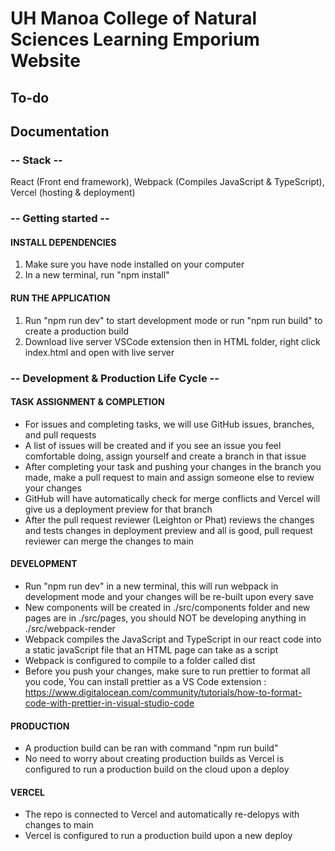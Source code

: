 # UH Manoa College of Natural Sciences Learning Emporium Website

## To-do

## Documentation


### -- Stack -- 

React (Front end framework), Webpack (Compiles JavaScript & TypeScript), Vercel (hosting & deployment)

### -- Getting started -- 

#### INSTALL DEPENDENCIES
1. Make sure you have node installed on your computer
2. In a new terminal, run "npm install"

#### RUN THE APPLICATION

1. Run "npm run dev" to start development mode or run "npm run build" to create a production build
2. Download live server VSCode extension then in HTML folder, right click index.html and open with live server

### -- Development & Production Life Cycle --

#### TASK ASSIGNMENT & COMPLETION

- For issues and completing tasks, we will use GitHub issues, branches, and pull requests
- A list of issues will be created and if you see an issue you feel comfortable doing, assign yourself and create a branch in that issue 
- After completing your task and pushing your changes in the branch you made, make a pull request to main and assign someone else to review your changes
- GitHub will have automatically check for merge conflicts and Vercel will give us a deployment preview for that branch
- After the pull request reviewer (Leighton or Phat) reviews the changes and tests changes in deployment preview and all is good, pull request reviewer can merge the changes to main

#### DEVELOPMENT

- Run "npm run dev" in a new terminal, this will run webpack in development mode and your changes will be re-built upon every save
- New components will be created in ./src/components folder and new pages are in ./src/pages, you should NOT be developing anything in ./src/webpack-render
- Webpack compiles the JavaScript and TypeScript in our react code into a static javaScript file that an HTML page can take as a script
- Webpack is configured to compile to a folder called dist
- Before you push your changes, make sure to run prettier to format all you code, You can install prettier as a VS Code extension : https://www.digitalocean.com/community/tutorials/how-to-format-code-with-prettier-in-visual-studio-code

#### PRODUCTION

- A production build can be ran with command "npm run build"
- No need to worry about creating production builds as Vercel is configured to run a production build on the cloud upon a deploy


#### VERCEL

- The repo is connected to Vercel and automatically re-delopys with changes to main
- Vercel is configured to run a production build upon a new deploy





